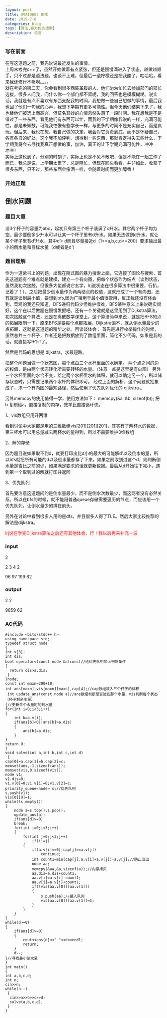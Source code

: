 ```yaml
---
layout: post
title: UVA10603 倒水
date: 2019-7-8
categories: blog
tags: [算法,暴力优先搜索]
description: 语言
---
```

### 写在前面
  在写这道题之前，我先说说最近发生的事情。<br/>
  上周末考完c++了，虽然开始做着有点紧张，但还是慢慢滴进入了状态，越做越顺手，只不过都是语法题，也谈不上难，但最后一道柠檬还是把我酸了，哈哈哈，看来我还修行不够啊。。。。<br/>
就在考完的第二天，你会看到很多西装革履的人，他们匆匆忙忙去参加部门的部长选拔。很多人问我，问什么你一个部门都不留呢，我的回答也是模模糊糊。说实话，我就是有点不喜欢有东西支配我的时间，我想做一些自己想做的事情，最后我也回了他们一句我的心声，我想下学期有更多可能性。但今天他们结果下来了，我也替他们被选上而高兴，但莫名其妙的心情忽然失落了一段时间。我在想我是不是错过了一些东西，看见他们有东西可以忙，而我的下学期像我说的一样，充满可能性，都是未知数，可能我怕像有些学长一样，与更多的时间不是充实自己，而是疯玩。但后来，我也在想，我自己做的决定，我会对它负责到底，而不是怀疑自己，各有各自的好处，这个我不加评判，想得到一些东西，那就肯定得失去些什么，下学期我将会去寻找我真正想做的事，加油，真正的让下学期充满可能性，冲冲冲!!!!!<br/>
  实际上这也到了，分别的时刻了，实际上也是不见不散吧，但是不能在一起工作了而已，我总是说，上学期太累了，总是瞎忙，但现在回头看看，并非如此，收获了很多东西，只不过，那些东西会像酒一样，会随着时间而更加醇香！<br/>
### 开始正题
## 倒水问题
### 题目大意
设3个杯子的容量为abc，起初只有第三个杯子装满了c升水。其它两个杯子均为空。最少要倒多少升水可以让某一个杯子里有d升水。如果无法做到d升水。就让某个杯子里有d‘升水，其中d’< d而且尽量接近d（1<=a,b,c,d<=200）要求输出最小的倒水量和目标水量（d或者是d‘）<br/>
### 题目理解
作为一道紫书上的列题，出现在隐式图的暴力搜索上面，它连接了图论与搜索，首先这道题有个难点就是建模，建立一个有向图，把每个状态作为结点（谈到状态，虽然我初次接触，但很多大佬都说它玄学，lrj说状态在很多算法中很重要，行扒，记着了！），之后把最少倒水量作为两两结点的权值，这就形成了一个有向图，还有就是谈到最小值，要想到bfs,因为广搜用于最小值很管用，反正我还没有体会到，菜鸡的我还只知道，DFS递归代码少但维护很难，BFS某种意义上来说确实很好，这个在以后做题在慢慢发掘吧。还有一个关键就是这里用到了Dijkstra算法，初次接触这个算法，还是在离散数学课堂上，这个算法简单来说，就是把BFS的点的拓展限制一下，原来BFS是要每个点都拓展，Dijkstra偏不，就从倒水量最少的点拓展，这就是这道题的精华之处。再谈谈体会：
首先是进行枚举操作的时候，虽然总共三个杯子，作者还是把数据放到了数组里面，简化不少代码，如果是我的话，就直接写9个if了。

然后是代码的思想是 dijkstra，求最短路。

把整个问题当做一个状态图，每个点由三个水杯里面的水确定。
两个点之间的边的权值，是由两个状态转化所需要转移的水量。（注意一点是这里是有向图）
另外三个水杯里面的水合不变，给定两个水杯里水的体积，就可以确定另一个，所以储存状态时，只需要记录两个水杯的体积即可。
经过上面的解析，这个问题就抽象成了，求一个有向图的最短路径，然后使用了优先队列优化的 dijkstra 。

另外memcpy的使用值得一学，使用方法如下： 
memcpy(&a, &b, sizeof(b)); 
把 b 复制给a，直接复制的内存，效率比直接循环快。

1、vis数组只用开两维

看到讨论中大家都是用的三维数组vis[201][201][201]，其实有了两杯水的数据，第三杯水可以用总量减去两杯水的量得到，所以不需要维护3维数组

2、解的存储

因为题目说如果取不到d，就要打印出比d小的最大的可能解d'以及倒水的量，所以bfs就把所有可能的d以及倒水量都存了下来，如果之前取到过这个d，则判断倒水量是否比之前的少，如果满足要求的话就更新数据。最后从d开始往下减小，遇到第一个取到过的解就打印并返回

3、优先队列

首先要注意这道题问的是倒水量最少，而不是倒水次数最少，而这两者没有必然关系。所以在bfs的时候，就不能用普通queue存储需要遍历的节点，而应该用一个优先队列，让倒水量少的排在前头。

另外在讨论中看到很多人用的是dfs，并且很多人得了TLE。然后大家比较推荐的解法是dijkstra。

<p style="color: red;">lrj说在学完Dijkstra算法之后还有其他体会，行！我以后再来补充一波</p>

### input
2

2 3 4 2

96 97 199 62
### output
2 2

9859 62

### AC代码

    #include <bits/stdc++.h>
    using namespace std;
    typedef struct node
    {
    int v[3];
    int dis;
    bool operator<(const node &a)const//给优先队列加上判断条件
    {
      return dis>a.dis;
     }
    }node;
    const int maxn=200+10;
    int ans[maxn],vis[maxn][maxn],cap[4];//cap数组装入三个杯子的体积
     int update_ans(const node a)//ans数组判断是否达到那个水量，vis判断每个状态（杯子剩余水量）
    {//更新每个水量时的到水量
    for(int i=0;i<3;i++)
    {
        int b=a.v[i];
        if(ans[b]<0||ans[b]>a.dis)
        {
            ans[b]=a.dis;
        }
    }
    return 0;
    }
    void solve(int a,int b,int c,int d)
     {
    cap[0]=a,cap[1]=b,cap[2]=c;
    memset(ans,-1,sizeof(ans));
    memset(vis,0,sizeof(vis));
    node v1;
    v1.dis=0;
    v1.v[0]=0;v1.v[1]=0;v1.v[2]=c;
    priority_queue<node> s;//优先队列
    s.push(v1);
    vis[0][0]=1;
    while(!s.empty())
    {
        node a=s.top();s.pop();
        update_ans(a);
        if(ans[d]>=0)
        break;
        for(int i=0;i<3;i++)
        {
            for(int j=0;j<3;j++)
                if(i!=j)
            {
                if(a.v[i]==0||cap[j]==a.v[j])
                    continue;
                int count1=min(cap[j],a.v[i]+a.v[j])-a.v[j];//防止溢出
                node aa;
                memcpy(&aa,&a,sizeof(a));//内存拷贝
                aa.dis=a.dis+count1;
                aa.v[i]=a.v[i]-count1;
                aa.v[j]=a.v[j]+count1;
                if(!vis[aa.v[0]][aa.v[1]])
                {
                    s.push(aa);//插入队列
                    vis[aa.v[0]][aa.v[1]]=1;
                }
            }
        }
    }
    while(d>=0)
    {
        if(ans[d]>=0)
        {
            cout<<ans[d]<<" "<<d<<endl;
            return;
        }
        d--;
    }//寻找最小倒水量
    }
    int main()
    {
    int a,b,c,d;
    int n;
    cin>>n;
    while(n--)
     {
      cin>>a>>b>>c>>d;
      solve(a,b,c,d);
     }
    }










